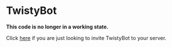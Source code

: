 # TwistyBot

**This code is no longer in a working state.**

Click [here](https://discord.com/api/oauth2/authorize?client_id=228019028755611648&scope=bot+applications.commands&permissions=2214644736) if you are just looking to invite TwistyBot to your server.

